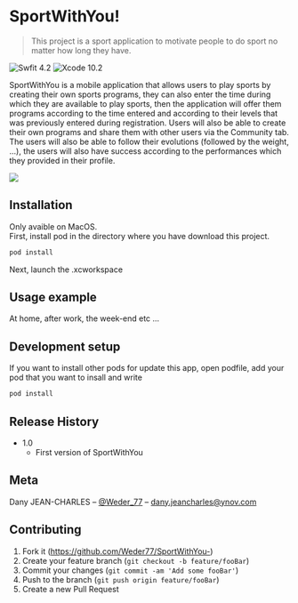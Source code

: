 # SportWithYou!
> This project is a sport application to motivate people to do sport no matter how long they have.

![Swfit 4.2][swift-image]
![Xcode 10.2][xcode-image]

SportWithYou is a mobile application that allows users to play sports by creating their own sports programs, they can also enter the time during which they are available to play sports, then the application will offer them programs according to the time entered and according to their levels that was previously entered during registration. Users will also be able to create their own programs and share them with other users via the Community tab. The users will also be able to follow their evolutions (followed by the weight, ...), the users will also have success according to the performances which they provided in their profile.


![](screen/Connexion.png)

## Installation

Only avaible on MacOS. <br> 
First, install pod in the directory where you have download this project.
```sh
pod install
```
Next, launch the .xcworkspace


## Usage example

At home, after work, the week-end etc ...
<br>
## Development setup

If you want to install other pods for update this app, open podfile, add your pod that you want to insall and write
```sh
pod install
```

## Release History

* 1.0
    * First version of SportWithYou
## Meta

Dany JEAN-CHARLES – [@Weder_77](https://twitter.com/Weder_77) – dany.jeancharles@ynov.com



## Contributing

1. Fork it (<https://github.com/Weder77/SportWithYou->)
2. Create your feature branch (`git checkout -b feature/fooBar`)
3. Commit your changes (`git commit -am 'Add some fooBar'`)
4. Push to the branch (`git push origin feature/fooBar`)
5. Create a new Pull Request

<!-- Markdown link & img dfn's -->
[swift-image]: https://img.shields.io/apm/v/swift.svg?color=swift&label=swift&logo=swift&logoColor=swift
[xcode-image]: https://img.shields.io/apm/v/xcode.svg?color=xcode&label=xcode&logo=xcode&logoColor=xcode
[npm-url]: https://npmjs.org/package/datadog-metrics
[npm-downloads]: https://img.shields.io/npm/dm/datadog-metrics.svg?style=flat-square
[travis-image]: https://img.shields.io/travis/dbader/node-datadog-metrics/master.svg?style=flat-square
[travis-url]: https://travis-ci.org/dbader/node-datadog-metrics
[wiki]: https://github.com/yourname/yourproject/wiki
